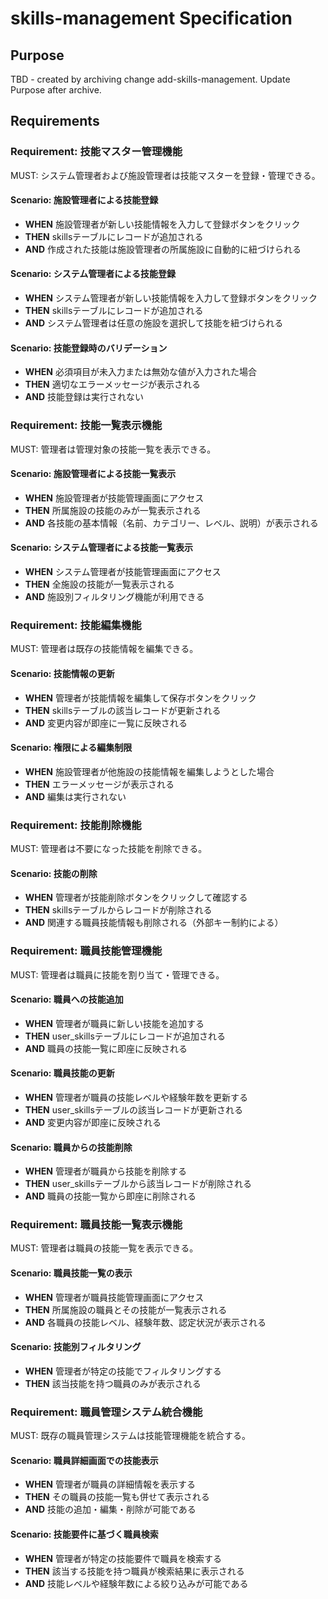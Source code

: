 # skills-management Specification

## Purpose
TBD - created by archiving change add-skills-management. Update Purpose after archive.
## Requirements
### Requirement: 技能マスター管理機能

MUST: システム管理者および施設管理者は技能マスターを登録・管理できる。

#### Scenario: 施設管理者による技能登録

- **WHEN** 施設管理者が新しい技能情報を入力して登録ボタンをクリック
- **THEN** skillsテーブルにレコードが追加される
- **AND** 作成された技能は施設管理者の所属施設に自動的に紐づけられる

#### Scenario: システム管理者による技能登録

- **WHEN** システム管理者が新しい技能情報を入力して登録ボタンをクリック
- **THEN** skillsテーブルにレコードが追加される
- **AND** システム管理者は任意の施設を選択して技能を紐づけられる

#### Scenario: 技能登録時のバリデーション

- **WHEN** 必須項目が未入力または無効な値が入力された場合
- **THEN** 適切なエラーメッセージが表示される
- **AND** 技能登録は実行されない

### Requirement: 技能一覧表示機能

MUST: 管理者は管理対象の技能一覧を表示できる。

#### Scenario: 施設管理者による技能一覧表示

- **WHEN** 施設管理者が技能管理画面にアクセス
- **THEN** 所属施設の技能のみが一覧表示される
- **AND** 各技能の基本情報（名前、カテゴリー、レベル、説明）が表示される

#### Scenario: システム管理者による技能一覧表示

- **WHEN** システム管理者が技能管理画面にアクセス
- **THEN** 全施設の技能が一覧表示される
- **AND** 施設別フィルタリング機能が利用できる

### Requirement: 技能編集機能

MUST: 管理者は既存の技能情報を編集できる。

#### Scenario: 技能情報の更新

- **WHEN** 管理者が技能情報を編集して保存ボタンをクリック
- **THEN** skillsテーブルの該当レコードが更新される
- **AND** 変更内容が即座に一覧に反映される

#### Scenario: 権限による編集制限

- **WHEN** 施設管理者が他施設の技能情報を編集しようとした場合
- **THEN** エラーメッセージが表示される
- **AND** 編集は実行されない

### Requirement: 技能削除機能

MUST: 管理者は不要になった技能を削除できる。

#### Scenario: 技能の削除

- **WHEN** 管理者が技能削除ボタンをクリックして確認する
- **THEN** skillsテーブルからレコードが削除される
- **AND** 関連する職員技能情報も削除される（外部キー制約による）

### Requirement: 職員技能管理機能

MUST: 管理者は職員に技能を割り当て・管理できる。

#### Scenario: 職員への技能追加

- **WHEN** 管理者が職員に新しい技能を追加する
- **THEN** user_skillsテーブルにレコードが追加される
- **AND** 職員の技能一覧に即座に反映される

#### Scenario: 職員技能の更新

- **WHEN** 管理者が職員の技能レベルや経験年数を更新する
- **THEN** user_skillsテーブルの該当レコードが更新される
- **AND** 変更内容が即座に反映される

#### Scenario: 職員からの技能削除

- **WHEN** 管理者が職員から技能を削除する
- **THEN** user_skillsテーブルから該当レコードが削除される
- **AND** 職員の技能一覧から即座に削除される

### Requirement: 職員技能一覧表示機能

MUST: 管理者は職員の技能一覧を表示できる。

#### Scenario: 職員技能一覧の表示

- **WHEN** 管理者が職員技能管理画面にアクセス
- **THEN** 所属施設の職員とその技能が一覧表示される
- **AND** 各職員の技能レベル、経験年数、認定状況が表示される

#### Scenario: 技能別フィルタリング

- **WHEN** 管理者が特定の技能でフィルタリングする
- **THEN** 該当技能を持つ職員のみが表示される

### Requirement: 職員管理システム統合機能

MUST: 既存の職員管理システムは技能管理機能を統合する。

#### Scenario: 職員詳細画面での技能表示

- **WHEN** 管理者が職員の詳細情報を表示する
- **THEN** その職員の技能一覧も併せて表示される
- **AND** 技能の追加・編集・削除が可能である

#### Scenario: 技能要件に基づく職員検索

- **WHEN** 管理者が特定の技能要件で職員を検索する
- **THEN** 該当する技能を持つ職員が検索結果に表示される
- **AND** 技能レベルや経験年数による絞り込みが可能である

